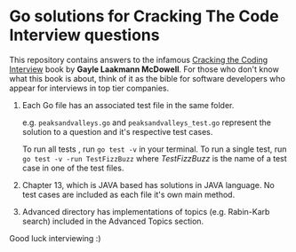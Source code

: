 # Go solutions for Cracking The Code Interview questions

  

This repository contains answers to the infamous [Cracking the Coding Interview](http://www.crackingthecodinginterview.com/) book by **Gayle Laakmann McDowell**. For those who don't know what this book is about, think of it as the bible for software developers who appear for interviews in top tier companies. 
  

1. Each Go file has an associated test file in the same folder.

	e.g. ```peaksandvalleys.go``` and ```peaksandvalleys_test.go``` 			represent the solution to a question and it's respective test cases.

	To run all tests , run 	```go test -v```  in your terminal.
	To run a single test, run  ```go test -v -run TestFizzBuzz```  where *TestFizzBuzz* is the name of a test case in one of the test files.

 
2. Chapter 13, which is JAVA based has solutions in JAVA language. No test cases are included as each file it's own main method.

3. Advanced directory has implementations of topics (e.g. Rabin-Karb search) included in the Advanced Topics section.

Good luck interviewing :)
